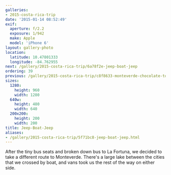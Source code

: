 ```yaml
---
galleries:
- 2015-costa-rica-trip
date: '2015-01-14 08:52:49'
exif:
  aperture: f/2.2
  exposure: 1/942
  make: Apple
  model: 'iPhone 6'
layout: gallery-photo
location:
  latitude: 10.47801333
  longitude: -84.762955
next: /gallery/2015-costa-rica-trip/6a78f2e-jeep-boat-jeep
ordering: 39
previous: /gallery/2015-costa-rica-trip/c8f8633-monteverde-chocolate-tour
sizes:
  1280:
    height: 960
    width: 1280
  640w:
    height: 480
    width: 640
  200x200:
    height: 200
    width: 200
title: Jeep-Boat-Jeep
aliases:
- /gallery/2015-costa-rica-trip/5f71bc8-jeep-boat-jeep.html
---
```


After the tiny bus seats and broken down bus to La Fortuna, we decided to take a different route to Monteverde. There's a large lake between the cities that we crossed by boat, and vans took us the rest of the way on either side.
